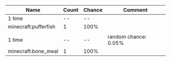 | Name                 | Count | Chance | Comment              |
| -------------------- | ----- | ------ | -------------------- |
| 1 time               |    -- |     -- |                      |
| minecraft:pufferfish |     1 |   100% |                      |
|                      |       |        |                      |
| 1 time               |    -- |     -- | random chance: 0.05% |
| minecraft:bone_meal  |     1 |   100% |                      |